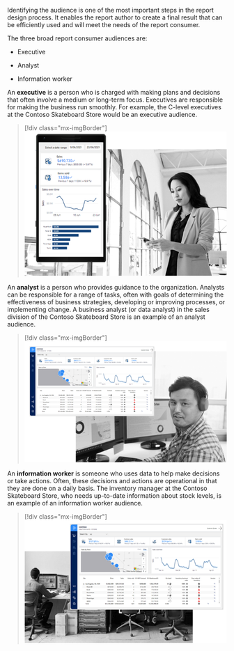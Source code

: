 Identifying the audience is one of the most important steps in the report design process. It enables the report author to create a final result that can be efficiently used and will meet the needs of the report consumer.

The three broad report consumer audiences are:

- Executive

- Analyst

- Information worker

An **executive** is a person who is charged with making plans and decisions that often involve a medium or long-term focus. Executives are responsible for making the business run smoothly. For example, the C-level executives at the Contoso Skateboard Store would be an executive audience.

> [!div class="mx-imgBorder"]
> [![Image shows an example Power BI report on a mobile device and a photograph of an executive.](../media/RD-01-audience-executive-views-mobile-dashboard.png)](../media/RD-01-audience-executive-views-mobile-dashboard.png#lightbox)

An **analyst** is a person who provides guidance to the organization. Analysts can be responsible for a range of tasks, often with goals of determining the effectiveness of business strategies, developing or improving processes, or implementing change. A business analyst (or data analyst) in the sales division of the Contoso Skateboard Store is an example of an analyst audience.

> [!div class="mx-imgBorder"]
> [![Image shows an example Power BI report and a photograph of an analyst.](../media/RD-01-audience-analyst-creates-report.png)](../media/RD-01-audience-analyst-creates-report.png#lightbox)

An **information worker** is someone who uses data to help make decisions or take actions. Often, these decisions and actions are operational in that they are done on a daily basis. The inventory manager at the Contoso Skateboard Store, who needs up-to-date information about stock levels, is an example of an information worker audience.

> [!div class="mx-imgBorder"]
> [![Image shows an example Power BI report from the Contoso Skateboard Store.](../media/RD-01-audience-information-worker-uses-report.png)](../media/RD-01-audience-information-worker-uses-report.png#lightbox)